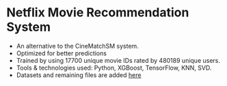 # Netflix Movie Recommendation System
- An alternative to the CineMatchSM system.
- Optimized for better predictions
- Trained by using 17700 unique movie IDs rated by 480189 unique users. 
- Tools & technologies used: Python, XGBoost, TensorFlow, KNN, SVD.
- Datasets and remaining files are added [here](https://drive.google.com/drive/u/1/folders/1pOteYWIGiihtrVNPnVsdd8ZJNoAwLhcl)